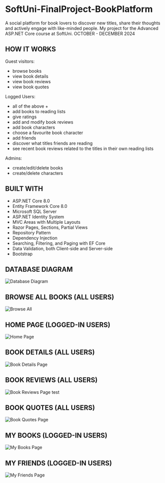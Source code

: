 # SoftUni-FinalProject-BookPlatform
A social platform for book lovers to discover new titles, share their thoughts and actively engage with like-minded people. 
My project for the Advanced ASP.NET Core course at SoftUni. OCTOBER - DECEMBER 2024

## HOW IT WORKS
Guest visitors:
- browse books
- view book details
- view book reviews
- view book quotes

Logged Users:
- all of the above +
- add books to reading lists
- give ratings
- add and modify book reviews
- add book characters
- choose a favourite book character
- add friends
- discover what titles friends are reading
- see recent book reviews related to the titles in their own reading lists

Admins:
- create/edit/delete books
- create/delete characters

## BUILT WITH
- ASP.NET Core 8.0
- Entity Framework Core 8.0
- Microsoft SQL Server
- ASP.NET Identity System
- MVC Areas with Multiple Layouts
- Razor Pages, Sections, Partial Views
- Repository Pattern
- Dependency Injection
- Searching, Filtering, and Paging with EF Core
- Data Validation, both Client-side and Server-side
- Bootstrap

## DATABASE DIAGRAM
![Database Diagram](https://github.com/user-attachments/assets/abdfe1ff-dbc8-4f50-a18b-3fb76ff295e7)

## BROWSE ALL BOOKS (ALL USERS)
![Browse All](https://github.com/user-attachments/assets/9cedf9aa-93a8-42c3-9cc7-7a8fdb05b199)

## HOME PAGE (LOGGED-IN USERS)
![Home Page](https://github.com/user-attachments/assets/ba0814d9-d235-41f4-a958-9a925f90b2f2)

## BOOK DETAILS (ALL USERS)
![Book Details Page](https://github.com/user-attachments/assets/b923ae0d-ef4e-48d0-98b3-19171df28ada)

## BOOK REVIEWS (ALL USERS)
![Book Reviews Page test](https://github.com/user-attachments/assets/f4acf59d-ba21-4cc6-b8bb-d0a6bd5f163f)

## BOOK QUOTES (ALL USERS)
![Book Quotes Page](https://github.com/user-attachments/assets/8e8adf89-9029-4770-bad2-489157750ea7)

## MY BOOKS (LOGGED-IN USERS)
![My Books Page](https://github.com/user-attachments/assets/695f8516-7061-415a-bf52-7a4001f4d725)

## MY FRIENDS (LOGGED-IN USERS)
![My Friends Page](https://github.com/user-attachments/assets/2357521f-7267-4376-87fb-0d857aa4c8bd)









